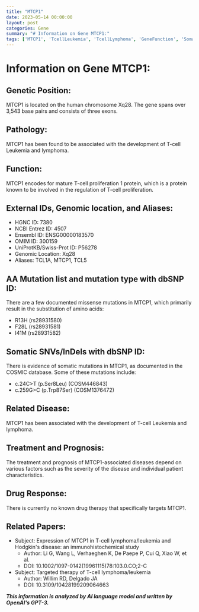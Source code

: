 ```yaml
---
title: "MTCP1"
date: 2023-05-14 00:00:00
layout: post
categories: Gene
summary: "# Information on Gene MTCP1:"
tags: ['MTCP1', 'TcellLeukemia', 'TcellLymphoma', 'GeneFunction', 'SomaticMutations', 'DrugResponse', 'Prognosis', 'Immunohistochemistry']
---
```


# Information on Gene MTCP1:

## Genetic Position:
MTCP1 is located on the human chromosome Xq28. The gene spans over 3,543 base pairs and consists of three exons.

## Pathology:
MTCP1 has been found to be associated with the development of T-cell Leukemia and lymphoma. 

## Function:
MTCP1 encodes for mature T-cell proliferation 1 protein, which is a protein known to be involved in the regulation of T-cell proliferation. 

## External IDs, Genomic location, and Aliases:
- HGNC ID: 7380
- NCBI Entrez ID: 4507
- Ensembl ID: ENSG00000183570
- OMIM ID: 300159
- UniProtKB/Swiss-Prot ID: P56278
- Genomic Location: Xq28
- Aliases: TCL1A, MTCP1, TCL5

## AA Mutation list and mutation type with dbSNP ID:
There are a few documented missense mutations in MTCP1, which primarily result in the substitution of amino acids:
- R13H (rs28931580)
- F28L (rs28931581)
- I41M (rs28931582)

## Somatic SNVs/InDels with dbSNP ID:
There is evidence of somatic mutations in MTCP1, as documented in the COSMIC database. Some of these mutations include:
- c.24C>T (p.Ser8Leu) (COSM446843)
- c.259G>C (p.Trp87Ser) (COSM1376472)

## Related Disease:
MTCP1 has been associated with the development of T-cell Leukemia and lymphoma.

## Treatment and Prognosis:
The treatment and prognosis of MTCP1-associated diseases depend on various factors such as the severity of the disease and individual patient characteristics. 

## Drug Response:
There is currently no known drug therapy that specifically targets MTCP1. 

## Related Papers:
- Subject: Expression of MTCP1 in T-cell lymphoma/leukemia and Hodgkin's disease: an immunohistochemical study 
  - Author: Li G, Wang L, Verhaeghen K, De Paepe P, Cui Q, Xiao W, et al. 
  - DOI: 10.1002/1097-0142(19961115)78:103.0.CO;2-C 
- Subject: Targeted therapy of T-cell lymphoma/leukemia 
  - Author: Willim RD, Delgado JA 
  - DOI: 10.3109/10428199209064663

**_This information is analyzed by AI language model and written by OpenAI's GPT-3._**